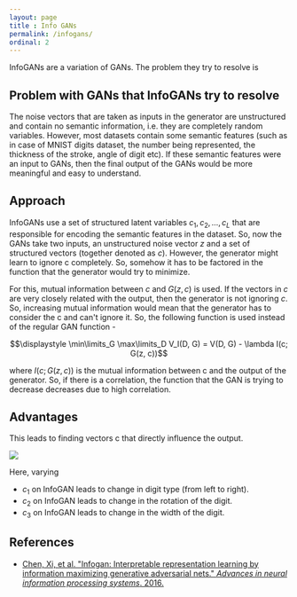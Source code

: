 ```yaml
---
layout: page
title : Info GANs
permalink: /infogans/
ordinal: 2
---
```


InfoGANs are a variation of GANs. The problem they try to resolve is

## Problem with GANs that InfoGANs try to resolve

The noise vectors that are taken as inputs in the generator are unstructured and contain no semantic information, i.e. they are completely random variables. However, most datasets contain some semantic features (such as in case of MNIST digits dataset, the number being represented, the thickness of the stroke, angle of digit etc). If these semantic features were an input to GANs, then the final output of the GANs would be more meaningful and easy to understand.

## Approach

InfoGANs use a set of structured latent variables $c_1, c_2, \ldots, c_L$ that are responsible for encoding the semantic features in the dataset. So, now the GANs take two inputs, an unstructured noise vector $z$ and a set of structured vectors (together denoted as $c$). However, the generator might learn to ignore c completely. So, somehow it has to be factored in the function that the generator would try to minimize.

For this, mutual information between $c$ and $G(z, c)$ is used. If the vectors in $c$ are very closely related with the output, then the generator is not ignoring $c$. So, increasing mutual information would mean that the generator has to consider the c and can't ignore it.
So, the following function is used instead of the regular GAN function -

$$\displaystyle \min\limits_G \max\limits_D V_I(D, G)  = V(D, G) - \lambda I(c; G(z, c))$$

where $I(c; G(z, c))$ is the mutual information between c and the output of the generator.
So, if there is a correlation, the function that the GAN is trying to decrease decreases due to high correlation.

## Advantages

This leads to finding vectors c that directly influence the output.

![]({{site.baseurl}}/images/infoGANs.png)

Here, varying

- $c_1$ on InfoGAN leads to change in digit type (from left to right).
- $c_2$ on InfoGAN leads to change in the rotation of the digit.
- $c_3$ on InfoGAN leads to change in the width of the digit.

## References

- [Chen, Xi, et al. "Infogan: Interpretable representation learning by information maximizing generative adversarial nets." *Advances in neural information processing systems*. 2016.](https://arxiv.org/pdf/1606.03657.pdf)